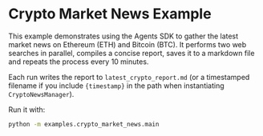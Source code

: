 # Crypto Market News Example

This example demonstrates using the Agents SDK to gather the latest market news on
Ethereum (ETH) and Bitcoin (BTC). It performs two web searches in parallel,
compiles a concise report, saves it to a markdown file and repeats the process
every 10 minutes.

Each run writes the report to `latest_crypto_report.md` (or a timestamped
filename if you include `{timestamp}` in the path when instantiating
`CryptoNewsManager`).

Run it with:

```bash
python -m examples.crypto_market_news.main
```
